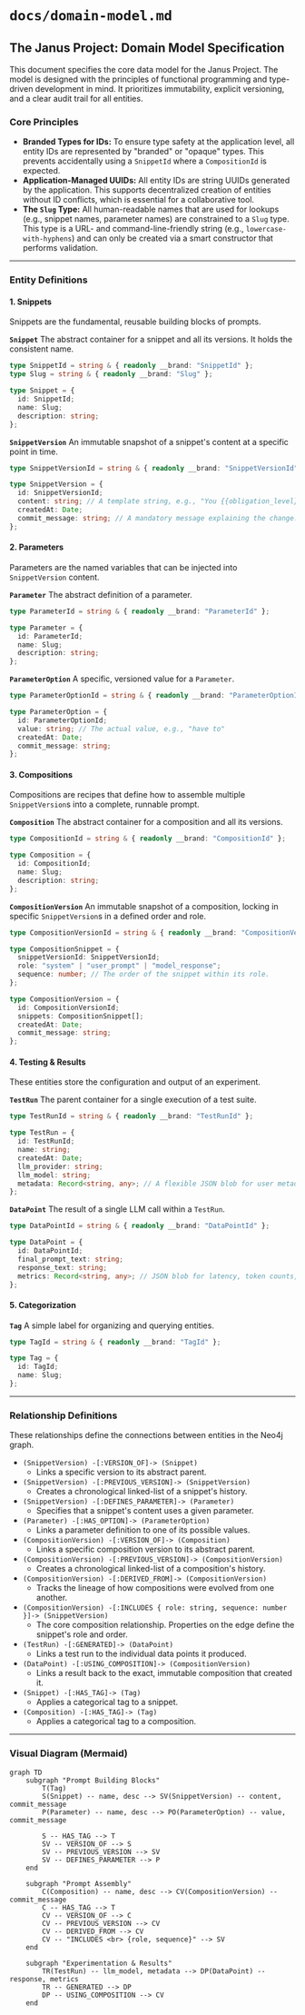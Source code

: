 
# `docs/domain-model.md`

## The Janus Project: Domain Model Specification

This document specifies the core data model for the Janus Project. The model is designed with the principles of functional programming and type-driven development in mind. It prioritizes immutability, explicit versioning, and a clear audit trail for all entities.

### Core Principles

*   **Branded Types for IDs:** To ensure type safety at the application level, all entity IDs are represented by "branded" or "opaque" types. This prevents accidentally using a `SnippetId` where a `CompositionId` is expected.
*   **Application-Managed UUIDs:** All entity IDs are string UUIDs generated by the application. This supports decentralized creation of entities without ID conflicts, which is essential for a collaborative tool.
*   **The `Slug` Type:** All human-readable names that are used for lookups (e.g., snippet names, parameter names) are constrained to a `Slug` type. This type is a URL- and command-line-friendly string (e.g., `lowercase-with-hyphens`) and can only be created via a smart constructor that performs validation.

---

### Entity Definitions

#### 1. Snippets

Snippets are the fundamental, reusable building blocks of prompts.

**`Snippet`**
The abstract container for a snippet and all its versions. It holds the consistent name.

```typescript
type SnippetId = string & { readonly __brand: "SnippetId" };
type Slug = string & { readonly __brand: "Slug" };

type Snippet = {
  id: SnippetId;
  name: Slug;
  description: string;
};
```

**`SnippetVersion`**
An immutable snapshot of a snippet's content at a specific point in time.

```typescript
type SnippetVersionId = string & { readonly __brand: "SnippetVersionId" };

type SnippetVersion = {
  id: SnippetVersionId;
  content: string; // A template string, e.g., "You {{obligation_level}} to..."
  createdAt: Date;
  commit_message: string; // A mandatory message explaining the change.
};
```

#### 2. Parameters

Parameters are the named variables that can be injected into `SnippetVersion` content.

**`Parameter`**
The abstract definition of a parameter.

```typescript
type ParameterId = string & { readonly __brand: "ParameterId" };

type Parameter = {
  id: ParameterId;
  name: Slug;
  description: string;
};
```

**`ParameterOption`**
A specific, versioned value for a `Parameter`.

```typescript
type ParameterOptionId = string & { readonly __brand: "ParameterOptionId" };

type ParameterOption = {
  id: ParameterOptionId;
  value: string; // The actual value, e.g., "have to"
  createdAt: Date;
  commit_message: string;
};
```

#### 3. Compositions

Compositions are recipes that define how to assemble multiple `SnippetVersion`s into a complete, runnable prompt.

**`Composition`**
The abstract container for a composition and all its versions.

```typescript
type CompositionId = string & { readonly __brand: "CompositionId" };

type Composition = {
  id: CompositionId;
  name: Slug;
  description: string;
};
```

**`CompositionVersion`**
An immutable snapshot of a composition, locking in specific `SnippetVersion`s in a defined order and role.

```typescript
type CompositionVersionId = string & { readonly __brand: "CompositionVersionId" };

type CompositionSnippet = {
  snippetVersionId: SnippetVersionId;
  role: "system" | "user_prompt" | "model_response";
  sequence: number; // The order of the snippet within its role.
};

type CompositionVersion = {
  id: CompositionVersionId;
  snippets: CompositionSnippet[];
  createdAt: Date;
  commit_message: string;
};
```

#### 4. Testing & Results

These entities store the configuration and output of an experiment.

**`TestRun`**
The parent container for a single execution of a test suite.

```typescript
type TestRunId = string & { readonly __brand: "TestRunId" };

type TestRun = {
  id: TestRunId;
  name: string;
  createdAt: Date;
  llm_provider: string;
  llm_model: string;
  metadata: Record<string, any>; // A flexible JSON blob for user metadata.
};
```

**`DataPoint`**
The result of a single LLM call within a `TestRun`.

```typescript
type DataPointId = string & { readonly __brand: "DataPointId" };

type DataPoint = {
  id: DataPointId;
  final_prompt_text: string;
  response_text: string;
  metrics: Record<string, any>; // JSON blob for latency, token counts, etc.
};
```

#### 5. Categorization

**`Tag`**
A simple label for organizing and querying entities.

```typescript
type TagId = string & { readonly __brand: "TagId" };

type Tag = {
  id: TagId;
  name: Slug;
};
```

---

### Relationship Definitions

These relationships define the connections between entities in the Neo4j graph.

*   `(SnippetVersion) -[:VERSION_OF]-> (Snippet)`
    *   Links a specific version to its abstract parent.
*   `(SnippetVersion) -[:PREVIOUS_VERSION]-> (SnippetVersion)`
    *   Creates a chronological linked-list of a snippet's history.
*   `(SnippetVersion) -[:DEFINES_PARAMETER]-> (Parameter)`
    *   Specifies that a snippet's content uses a given parameter.
*   `(Parameter) -[:HAS_OPTION]-> (ParameterOption)`
    *   Links a parameter definition to one of its possible values.
*   `(CompositionVersion) -[:VERSION_OF]-> (Composition)`
    *   Links a specific composition version to its abstract parent.
*   `(CompositionVersion) -[:PREVIOUS_VERSION]-> (CompositionVersion)`
    *   Creates a chronological linked-list of a composition's history.
*   `(CompositionVersion) -[:DERIVED_FROM]-> (CompositionVersion)`
    *   Tracks the lineage of how compositions were evolved from one another.
*   `(CompositionVersion) -[:INCLUDES { role: string, sequence: number }]-> (SnippetVersion)`
    *   The core composition relationship. Properties on the edge define the snippet's role and order.
*   `(TestRun) -[:GENERATED]-> (DataPoint)`
    *   Links a test run to the individual data points it produced.
*   `(DataPoint) -[:USING_COMPOSITION]-> (CompositionVersion)`
    *   Links a result back to the exact, immutable composition that created it.
*   `(Snippet) -[:HAS_TAG]-> (Tag)`
    *   Applies a categorical tag to a snippet.
*   `(Composition) -[:HAS_TAG]-> (Tag)`
    *   Applies a categorical tag to a composition.

---

### Visual Diagram (Mermaid)

```mermaid
graph TD
    subgraph "Prompt Building Blocks"
        T(Tag)
        S(Snippet) -- name, desc --> SV(SnippetVersion) -- content, commit_message
        P(Parameter) -- name, desc --> PO(ParameterOption) -- value, commit_message

        S -- HAS_TAG --> T
        SV -- VERSION_OF --> S
        SV -- PREVIOUS_VERSION --> SV
        SV -- DEFINES_PARAMETER --> P
    end

    subgraph "Prompt Assembly"
        C(Composition) -- name, desc --> CV(CompositionVersion) -- commit_message
        C -- HAS_TAG --> T
        CV -- VERSION_OF --> C
        CV -- PREVIOUS_VERSION --> CV
        CV -- DERIVED_FROM --> CV
        CV -- "INCLUDES <br> {role, sequence}" --> SV
    end

    subgraph "Experimentation & Results"
        TR(TestRun) -- llm_model, metadata --> DP(DataPoint) -- response, metrics
        TR -- GENERATED --> DP
        DP -- USING_COMPOSITION --> CV
    end
```